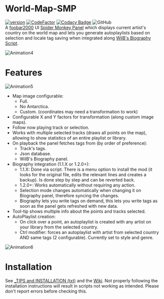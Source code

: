 # World-Map-SMP
[![version][version_badge]][changelog]
[![CodeFactor][codefactor_badge]](https://www.codefactor.io/repository/github/regorxxx/world-map-smp/overview/main)
[![Codacy Badge][codacy_badge]](https://www.codacy.com/gh/regorxxx/World-Map-SMP/dashboard?utm_source=github.com&amp;utm_medium=referral&amp;utm_content=regorxxx/World-Map-SMP&amp;utm_campaign=Badge_Grade)
![GitHub](https://img.shields.io/github/license/regorxxx/World-Map-SMP)  
A [foobar2000](https://www.foobar2000.org) UI [Spider Monkey Panel](https://theqwertiest.github.io/foo_spider_monkey_panel) which displays current artist's country on the world map and lets you generate autoplaylists based on selection and locale tag saving when integrated along [WilB's Biography Script](https://hydrogenaud.io/index.php?topic=112914.0). 

![Animation4](https://user-images.githubusercontent.com/83307074/116752367-002d9100-a9f5-11eb-8a03-0ee323634742.gif)

# Features

![Animation5](https://user-images.githubusercontent.com/83307074/116752374-01f75480-a9f5-11eb-9d30-a9958079b1ee.gif)

* Map image configurable:
  * Full.
  * No Antarctica.
  * Custom. (coordinates may need a transformation to work)
* Configurable X and Y factors for transformation (along custom image maps).
* Follow now playing track or selection.
* Works with multiple selected tracks (draws all points on the map), allowing to show statistics of an entire playlist or library.
* On playback the panel fetches tags from (by order of preference):
  * Track's tags.
  * Json database.
  * WilB's Biography panel.
* Biography integration (1.1.X or 1.2.0+):
  * 1.1.X: Done via script. There is a menu option to install the mod (it looks for the original file, edits the relevant lines and creates a backup). Is done step by step and can be reverted back.
  * 1.2.0+: Works automatically without requiring any action.
  * Selection mode changes automatically when changing it on Biography panel, therefore syncing the changes.
  * Biography lets you write tags on demand, this lets you write tags as soon as the panel gets refreshed with new data.
* Tool-tip shows multiple info about the points and tracks selected.
* AutoPlaylist creation:
   * On click over a point, an autoplaylist is created with any artist on your library from the selected country.
   * Ctrl modifier: forces an autoplaylist  with artist from selected country AND same tags (2 configurable). Currently set to style and genre.

![Animation6](https://user-images.githubusercontent.com/83307074/116752378-03c11800-a9f5-11eb-9971-b3eff6e8d0fa.gif)

# Installation
See [_TIPS and INSTALLATION (txt)](https://github.com/regorxxx/Playlist-Manager-SMP/blob/main/_TIPS%20and%20INSTALLATION.txt) and the [Wiki](https://github.com/regorxxx/Playlist-Manager-SMP/wiki/Installation).
Not properly following the installation instructions will result in scripts not working as intended. Please don't report errors before checking this.

[changelog]: CHANGELOG.md
[version_badge]: https://img.shields.io/github/release/regorxxx/World-Map-SMP.svg
[codacy_badge]: https://api.codacy.com/project/badge/Grade/d68ef528f77646bca546fd206d28e8a1
[codefactor_badge]: https://www.codefactor.io/repository/github/regorxxx/world-map-smp/badge/main
